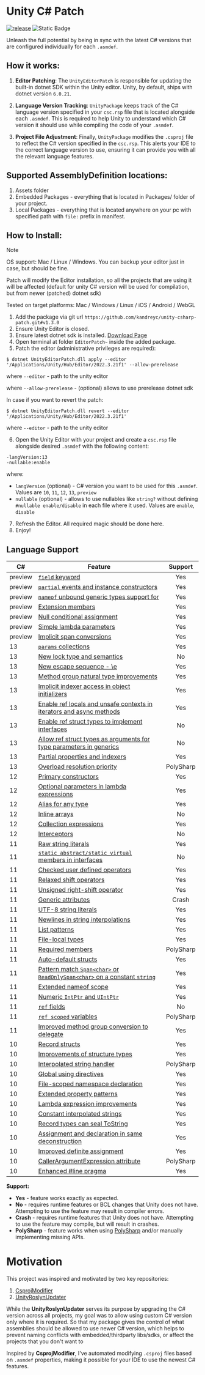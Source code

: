 Unity C# Patch
================
[![release](https://github.com/kandreyc/unity-csharp-patch/actions/workflows/release.yml/badge.svg)](https://github.com/kandreyc/unity-csharp-patch/actions/workflows/release.yml)
![Static Badge](https://img.shields.io/badge/Unity-2022%2B-black.svg?style=flat&logo=unity&color=%231f1f1f)

Unleash the full potential by being in sync with the latest C# versions that are configured individually for each ``.asmdef``.

How it works:
-------------
1. **Editor Patching**: The `UnityEditorPatch` is responsible for updating the built-in dotnet SDK within the Unity editor. Unity, by default, ships with dotnet version `6.0.21`.

2. **Language Version Tracking**: `UnityPackage` keeps track of the C# language version specified in your `csc.rsp` file that is located alongside each `.asmdef`. This is required to help Unity to understand which C# version it should use while compiling the code of your `.asmdef`.

3. **Project File Adjustment**: Finally, `UnityPackage` modifies the `.csproj` file to reflect the C# version specified in the `csc.rsp`. This alerts your IDE to the correct language version to use, ensuring it can provide you with all the relevant language features.

Supported AssemblyDefinition locations:
--------
1. Assets folder
2. Embedded Packages - everything that is located in Packages/ folder of your project.
3. Local Packages - everything that is located anywhere on your pc with specified path with `file:` prefix in manifest.

How to Install:
---------------
> [!NOTE]
> OS support: Mac / Linux / Windows.
> You can backup your editor just in case, but should be fine.
>
> Patch will modify the Editor installation, so all the projects that are using it will be affected (default for unity C# version will be used for compilation, but from newer (patched) dotnet sdk)
> 
> Tested on target platforms: Mac / Windows / Linux / iOS / Android / WebGL 

1. Add the package via git url ``https://github.com/kandreyc/unity-csharp-patch.git#v1.3.0``
2. Ensure Unity Editor is closed.
3. Ensure latest dotnet sdk is installed. [Download Page](https://dotnet.microsoft.com/en-us/download)
4. Open terminal at folder ``EditorPatch~`` inside the added package.
5. Patch the editor (administrative privileges are required):
```
$ dotnet UnityEditorPatch.dll apply --editor '/Applications/Unity/Hub/Editor/2022.3.21f1' --allow-prerelease
```
where ``--editor`` - path to the unity editor

where ``--allow-prerelease`` - (optional) allows to use prerelease dotnet sdk

In case if you want to revert the patch:
```
$ dotnet UnityEditorPatch.dll revert --editor '/Applications/Unity/Hub/Editor/2022.3.21f1'
```
where ``--editor`` - path to the unity editor

6. Open the Unity Editor with your project and create a `csc.rsp` file alongside desired `.asmdef` with the following content:
```
-langVersion:13
-nullable:enable
```
where:

- ``langVersion`` (optional) - C# version you want to be used for this ``.asmdef``. Values are ``10``, ``11``, ``12``, ``13``, ``preview``
- ``nullable`` (optional) - allows to use nullables like ``string?`` without defining ``#nullable enable/disable`` in each file where it used. Values are ``enable``, ``disable``

7. Refresh the Editor. All required magic should be done here.
8. Enjoy!

Language Support
----------------
C# | Feature | Support
-|-|:-----:
preview | [`field` keyword](https://learn.microsoft.com/en-us/dotnet/csharp/whats-new/csharp-14#the-field-keyword) | Yes
preview | [`partial` events and instance constructors](https://learn.microsoft.com/en-us/dotnet/csharp/whats-new/csharp-14#more-partial-members) | Yes
preview | [`nameof` unbound generic types support for](https://learn.microsoft.com/en-us/dotnet/csharp/whats-new/csharp-14#unbound-generic-types-and-nameof) | Yes
preview | [Extension members](https://learn.microsoft.com/en-us/dotnet/csharp/whats-new/csharp-14#extension-members) | Yes
preview | [Null conditional assignment](https://learn.microsoft.com/en-us/dotnet/csharp/whats-new/csharp-14#null-conditional-assignment) | Yes
preview | [Simple lambda parameters](https://learn.microsoft.com/en-us/dotnet/csharp/whats-new/csharp-14#simple-lambda-parameters-with-modifiers) | Yes
preview | [Implicit span conversions](https://learn.microsoft.com/en-us/dotnet/csharp/whats-new/csharp-14#implicit-span-conversions) | Yes
13 | [`params` collections](https://learn.microsoft.com/en-us/dotnet/csharp/whats-new/csharp-13#params-collections) | Yes
13 | [New lock type and semantics](https://learn.microsoft.com/en-us/dotnet/csharp/whats-new/csharp-13#new-lock-object) | No
13 | [New escape sequence - \\e](https://learn.microsoft.com/en-us/dotnet/csharp/whats-new/csharp-13#new-escape-sequence) | Yes
13 | [Method group natural type improvements](https://learn.microsoft.com/en-us/dotnet/csharp/whats-new/csharp-13#method-group-natural-type) | Yes
13 | [Implicit indexer access in object initializers](https://learn.microsoft.com/en-us/dotnet/csharp/whats-new/csharp-13#implicit-index-access) | Yes
13 | [Enable ref locals and unsafe contexts in iterators and async methods](https://learn.microsoft.com/en-us/dotnet/csharp/whats-new/csharp-13#ref-and-unsafe-in-iterators-and-async-methods) | Yes
13 | [Enable ref struct types to implement interfaces](https://learn.microsoft.com/en-us/dotnet/csharp/whats-new/csharp-13#ref-struct-interfaces) | No
13 | [Allow ref struct types as arguments for type parameters in generics](https://learn.microsoft.com/en-us/dotnet/csharp/whats-new/csharp-13#allows-ref-struct) | No
13 | [Partial properties and indexers](https://learn.microsoft.com/en-us/dotnet/csharp/whats-new/csharp-13#more-partial-members) | Yes
13 | [Overload resolution priority](https://learn.microsoft.com/en-us/dotnet/csharp/whats-new/csharp-13#overload-resolution-priority) | PolySharp
12 | [Primary constructors](https://learn.microsoft.com/en-us/dotnet/csharp/whats-new/csharp-12#primary-constructors) | Yes
12 | [Optional parameters in lambda expressions](https://learn.microsoft.com/en-us/dotnet/csharp/whats-new/csharp-12#default-lambda-parameters) | Yes
12 | [Alias for any type](https://learn.microsoft.com/en-us/dotnet/csharp/whats-new/csharp-12#alias-any-type) | Yes
12 | [Inline arrays](https://learn.microsoft.com/en-us/dotnet/csharp/whats-new/csharp-12#inline-arrays) | No
12 | [Collection expressions](https://learn.microsoft.com/en-us/dotnet/csharp/whats-new/csharp-12#collection-expressions) | Yes
12 | [Interceptors](https://learn.microsoft.com/en-us/dotnet/csharp/whats-new/csharp-12#interceptors) | No
11 | [Raw string literals](https://learn.microsoft.com/en-us/dotnet/csharp/whats-new/csharp-11#raw-string-literals) | Yes
11 | [`static abstract/static virtual` members in interfaces](https://learn.microsoft.com/en-us/dotnet/csharp/whats-new/csharp-11#generic-math-support) | No
11 | [Checked user defined operators](https://learn.microsoft.com/en-us/dotnet/csharp/whats-new/csharp-11#generic-math-support) | Yes
11 | [Relaxed shift operators](https://learn.microsoft.com/en-us/dotnet/csharp/whats-new/csharp-11#generic-math-support) | Yes
11 | [Unsigned right-shift operator](https://learn.microsoft.com/en-us/dotnet/csharp/whats-new/csharp-11#generic-math-support) | Yes
11 | [Generic attributes](https://learn.microsoft.com/en-us/dotnet/csharp/whats-new/csharp-11#generic-attributes) | Crash
11 | [UTF-8 string literals](https://learn.microsoft.com/en-us/dotnet/csharp/whats-new/csharp-11#utf-8-string-literals) | Yes
11 | [Newlines in string interpolations](https://learn.microsoft.com/en-us/dotnet/csharp/whats-new/csharp-11#newlines-in-string-interpolations) | Yes
11 | [List patterns](https://learn.microsoft.com/en-us/dotnet/csharp/whats-new/csharp-11#list-patterns) | Yes
11 | [File-local types](https://learn.microsoft.com/en-us/dotnet/csharp/whats-new/csharp-11#file-local-types) | Yes
11 | [Required members](https://learn.microsoft.com/en-us/dotnet/csharp/whats-new/csharp-11#required-members) | PolySharp
11 | [Auto-default structs](https://learn.microsoft.com/en-us/dotnet/csharp/whats-new/csharp-11#auto-default-struct) | Yes
11 | [Pattern match `Span<char>` or `ReadOnlySpan<char>` on a constant `string`](https://learn.microsoft.com/en-us/dotnet/csharp/whats-new/csharp-11#pattern-match-spanchar-or-readonlyspanchar-on-a-constant-string) | Yes
11 | [Extended nameof scope](https://learn.microsoft.com/en-us/dotnet/csharp/whats-new/csharp-11#extended-nameof-scope) | Yes
11 | [Numeric `IntPtr` and `UIntPtr`](https://learn.microsoft.com/en-us/dotnet/csharp/whats-new/csharp-11#numeric-intptr-and-uintptr) | Yes
11 | [`ref` fields](https://learn.microsoft.com/en-us/dotnet/csharp/whats-new/csharp-11#ref-fields-and-ref-scoped-variables) | No
11 | [`ref scoped` variables](https://learn.microsoft.com/en-us/dotnet/csharp/whats-new/csharp-11#ref-fields-and-ref-scoped-variables) | PolySharp
11 | [Improved method group conversion to delegate](https://learn.microsoft.com/en-us/dotnet/csharp/whats-new/csharp-11#improved-method-group-conversion-to-delegate) | Yes
10 | [Record structs](https://learn.microsoft.com/en-us/dotnet/csharp/whats-new/csharp-10#record-structs) | Yes
10 | [Improvements of structure types](https://learn.microsoft.com/en-us/dotnet/csharp/whats-new/csharp-10#improvements-of-structure-types) | Yes
10 | [Interpolated string handler](https://learn.microsoft.com/en-us/dotnet/csharp/whats-new/csharp-10#interpolated-string-handler) | PolySharp
10 | [Global using directives](https://learn.microsoft.com/en-us/dotnet/csharp/whats-new/csharp-10#global-using-directives) | Yes
10 | [File-scoped namespace declaration](https://learn.microsoft.com/en-us/dotnet/csharp/whats-new/csharp-10#file-scoped-namespace-declaration) | Yes
10 | [Extended property patterns](https://learn.microsoft.com/en-us/dotnet/csharp/whats-new/csharp-10#extended-property-patterns) | Yes
10 | [Lambda expression improvements](https://learn.microsoft.com/en-us/dotnet/csharp/whats-new/csharp-10#lambda-expression-improvements) | Yes
10 | [Constant interpolated strings](https://learn.microsoft.com/en-us/dotnet/csharp/whats-new/csharp-10#constant-interpolated-strings) | Yes
10 | [Record types can seal ToString](https://learn.microsoft.com/en-us/dotnet/csharp/whats-new/csharp-10#record-types-can-seal-tostring) | Yes
10 | [Assignment and declaration in same deconstruction](https://learn.microsoft.com/en-us/dotnet/csharp/whats-new/csharp-10#assignment-and-declaration-in-same-deconstruction) | Yes
10 | [Improved definite assignment](https://learn.microsoft.com/en-us/dotnet/csharp/whats-new/csharp-10#improved-definite-assignment) | Yes
10 | [CallerArgumentExpression attribute](https://learn.microsoft.com/en-us/dotnet/csharp/whats-new/csharp-10#callerargumentexpression-attribute-diagnostics) | PolySharp
10 | [Enhanced #line pragma](https://learn.microsoft.com/en-us/dotnet/csharp/whats-new/csharp-10#enhanced-line-pragma) | Yes

**Support:**
* **Yes** - feature works exactly as expected.
* **No** - requires runtime features or BCL changes that Unity does not have. Attempting to use the feature may result in compiler errors.
* **Crash** - requires runtime features that Unity does not have. Attempting to use the feature may compile, but will result in crashes.
* **PolySharp** - feature works when using [PolySharp](https://github.com/Sergio0694/PolySharp) and/or manually implementing missing APIs.

Motivation
==========
This project was inspired and motivated by two key repositories:
1. [CsprojModifier](https://github.com/Cysharp/CsprojModifier)
2. [UnityRoslynUpdater](https://github.com/DaZombieKiller/UnityRoslynUpdater)

While the **UnityRoslynUpdater** serves its purpose by upgrading the C# version across all projects, my goal was to allow using custom C# version only where it is required.
So that my package gives the control of what assemblies should be allowed to use newer C# version, which helps to prevent naming conflicts with embedded/thirdparty libs/sdks, or affect the projects that you don't want to 

Inspired by **CsprojModifier**, I've automated modifying ``.csproj`` files based on ``.asmdef`` properties, making it possible for your IDE to use the newest C# features.
